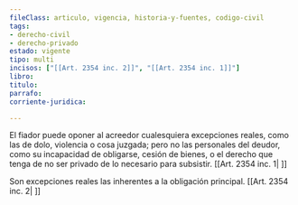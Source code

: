 ```yaml
---
fileClass: articulo, vigencia, historia-y-fuentes, codigo-civil
tags:
- derecho-civil
- derecho-privado
estado: vigente
tipo: multi
incisos: ["[[Art. 2354 inc. 2]]", "[[Art. 2354 inc. 1]]"]
libro:
titulo:
parrafo:
corriente-juridica:

---
```

El fiador puede oponer al acreedor cualesquiera excepciones reales, como las de dolo, violencia o cosa juzgada; pero no las personales del deudor, como su incapacidad de obligarse, cesión de bienes, o el derecho que tenga de no ser privado de lo necesario para subsistir. [[Art. 2354 inc. 1| ]]

Son excepciones reales las inherentes a la obligación principal. [[Art. 2354 inc. 2| ]]